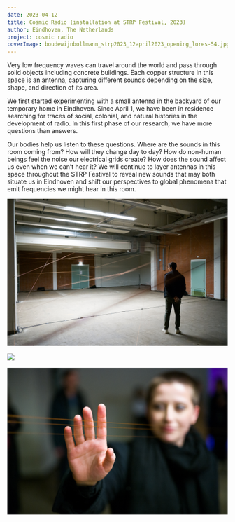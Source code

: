 ```yaml
---
date: 2023-04-12
title: Cosmic Radio (installation at STRP Festival, 2023)
author: Eindhoven, The Netherlands
project: cosmic radio
coverImage: boudewijnbollmann_strp2023_12april2023_opening_lores-54.jpg
---
```

Very low frequency waves can travel around the world and pass through solid objects including concrete buildings. Each copper structure in this space is an antenna, capturing different sounds depending on the size, shape, and direction of its area.

We first started experimenting with a small antenna in the backyard of our temporary home in Eindhoven. Since April 1, we have been in residence searching for traces of social, colonial, and natural histories in the development of radio. In this first phase of our research, we have more questions than answers.

Our bodies help us listen to these questions. Where are the sounds in this room coming from? How will they change day to day? How do non-human beings feel the noise our electrical grids create? How does the sound affect us even when we can’t hear it? We will continue to layer antennas in this space throughout the STRP Festival to reveal new sounds that may both situate us in Eindhoven and shift our perspectives to global phenomena that emit frequencies we might hear in this room.

![](boudewijnbollmann_strp2023_16april2023_lores-26.jpg)

![](boudewijnbollmann_strp2023_12april2023_opening_lores-54.jpg)

![](boudewijnbollmann_strp2023_12april2023_opening_lores-52.jpg)